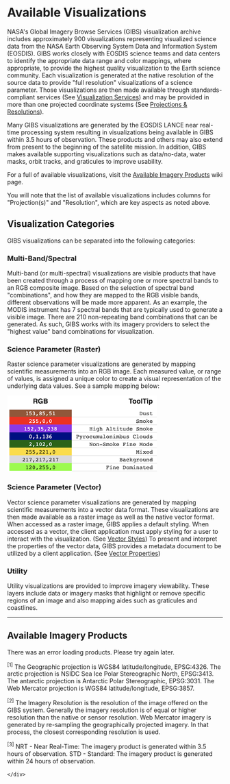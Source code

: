 # Available Visualizations

NASA's Global Imagery Browse Services (GIBS) visualization archive includes approximately 900 visualizations representing visualized science data from the NASA Earth Observing System Data and Information System (EOSDIS). GIBS works closely with EOSDIS science teams and data centers to identify the appropriate data range and color mappings, where appropriate, to provide the highest quality visualization to the Earth science community. Each visualization is generated at the native resolution of the source data to provide "full resolution" visualizations of a science parameter. Those visualizations are then made available through standards-compliant services (See [Visualization Services](../visualization-services/#visualization-services)) and may be provided in more than one projected coordinate systems (See [Projections & Resolutions](../api-advanced-topics/#projections-resolution)). 

Many GIBS visualizations are generated by the EOSDIS LANCE near real-time processing system resulting in visualizations being available in GIBS within 3.5 hours of observation. These products and others may also extend from present to the beginning of the satellite mission. In addition, GIBS makes available supporting visualizations such as data/no-data, water masks, orbit tracks, and graticules to improve usability.

For a full of available visualizations, visit the [Available Imagery Products](../available-imagery-products) wiki page.

You will note that the list of available visualizations includes columns for "Projection(s)" and "Resolution", which are key aspects as noted above.

## Visualization Categories
GIBS visualizations can be separated into the following categories:

### Multi-Band/Spectral
Multi-band (or multi-spectral) visualizations are visible products that have been created through a process of mapping one or more spectral bands to an RGB composite image.  Based on the selection of spectral band "combinations", and how they are mapped to the RGB visible bands, different observations will be made more apparent.  As an example, the MODIS instrument has 7 spectral bands that are typically used to generate a visible image.  There are 210 non-repeating band combinations that can be generated.  As such, GIBS works with its imagery providers to select the "highest value" band combinations for visualization.

### Science Parameter (Raster)
Raster science parameter visualizations are generated by mapping scientific measurements into an RGB image.  Each measured value, or range of values, is assigned a unique color to create a visual representation of the underlying data values. See a sample mapping below:

![RGB Mapping](img/rgb_mapping.png)

### Science Parameter (Vector)
Vector science parameter visualizations are generated by mapping scientific measurements into a vector data format. These visualizations are then made available as a raster image as well as the native vector format.  When accessed as a raster image, GIBS applies a default styling.  When accessed as a vector, the client application must apply styling for a user to interact with the visualization. (See [Vector Styles](../metadata/#vector-styles)) To present and interpret the properties of the vector data, GIBS provides a metadata document to be utilized by a client application. (See [Vector Properties](../visualization-metadata/#vector-properties))

### Utility
Utility visualizations are provided to improve imagery viewability.  These layers include data or imagery masks that highlight or remove specific regions of an image and also mapping aides such as graticules and coastlines. 

<hr/>

## Available Imagery Products

<div id="app-container">

  <div class="section">
    <div v-if="loading" class="loader"></div>
    <div v-if="errorLoading">
      <p>There was an error loading products. Please try again later.</p>
    </div>
    <div v-else>
      <category-selector
        v-bind:categories="categories"
        v-bind:selected-category="selectedCategory"
        v-bind:select-category="selectCategory">
      </category-selector>
      <div class="imagery-products">
        <measurement-container 
          v-for="measurement in measurements" 
          :key="measurement.title" 
          :measurement="measurement">
        </measurement-container> 
      </div>
    </div>
    <div>
      <p id="footnote-1">
        <sup>[1]</sup> The Geographic projection is WGS84 latitude/longitude, EPSG:4326. The arctic projection is NSIDC Sea Ice Polar Stereographic North, EPSG:3413. The antarctic projection is Antarctic Polar Stereographic, EPSG:3031. The Web Mercator projection is WGS84 latitude/longitude, EPSG:3857.
      </p>
      <p id="footnote-2">
        <sup>[2]</sup> The Imagery Resolution is the resolution of the image offered on the GIBS system. Generally the imagery resolution is of equal or higher resolution than the native or sensor resolution. Web Mercator imagery is generated by re-sampling the geographically projected imagery. In that process, the closest corresponding resolution is used.
      </p>
      <p id="footnote-" style="display: none">
        <sup>[3]</sup> The Sensor Resolution, also known as native resolution, is provided as a reference not to be confused with the imagery resolution explained in [1]. This is the resolution of the source product elements which went into making the imagery product served in GIBS.
      </p>
      <p id="footnote-3">
        <sup>[3]</sup> NRT - Near Real-Time: The imagery product is generated within 3.5 hours of observation. STD - Standard: The imagery product is generated within 24 hours of observation.
      </p>
      
    </div>
  </div>
</div>



